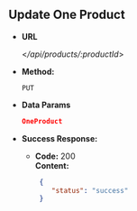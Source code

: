 **Update One Product**
----

* **URL**

  <_/api/products/:productId_>

* **Method:**

  `PUT` 
  
* **Data Params**
  
    ```json
    OneProduct
    ```

* **Success Response:**

  * **Code:** 200 <br />
    **Content:** 
    ```json
     {
        "status": "success"
     }
    ```